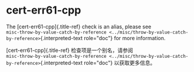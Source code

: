 # cert-err61-cpp

The [cert-err61-cpp]{.title-ref} check is an alias, please see  
`misc-throw-by-value-catch-by-reference <../misc/throw-by-value-catch-by-reference>`{.interpreted-text role="doc"} for more information.

[cert-err61-cpp]{.title-ref} 检查项是一个别名，请参阅  
`misc-throw-by-value-catch-by-reference <../misc/throw-by-value-catch-by-reference>`{.interpreted-text role="doc"} 以获取更多信息。
